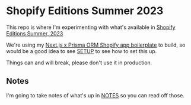 # Shopify Editions Summer 2023

This repo is where I'm experimenting with what's available in [Shopify Editions Summer, 2023](https://www.shopify.com/editions/summer2023)

We're using my [Next.js x Prisma ORM Shopify app boilerplate]() to build, so would be a good idea to see [SETUP](/docs/SETUP.md) to see how to set this up.

Things can and will break, please don't use it in production.

## Notes

I'm going to take notes of what's up in [NOTES](/docs/NOTES.md) so you can read off those.
